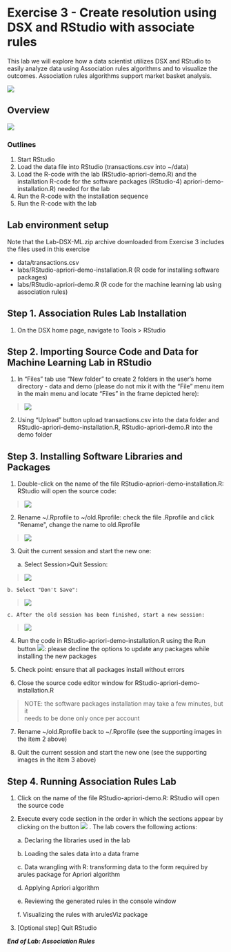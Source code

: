 
# Exercise 3 - Create resolution using DSX and RStudio with associate rules

This lab we will explore how a data scientist utilizes DSX and RStudio to easily analyze data using Association rules algorithms and to visualize the outcomes. Association rules algorithms support market basket analysis.

[<img src="https://github.com/mlhubca/ml101/blob/master/media/DSE2E2.png">](https://github.com/mlhubca/ml101/blob/master/lab2/)

 
## Overview

<img src="https://raw.githubusercontent.com/mlhubca/ml101/master/lab2/media/Association-Rules-Lab-Flow.jpg">

### Outlines
1) Start RStudio
2) Load the data file into RStudio (transactions.csv into ~/data)
3) Load the R-code with the lab (RStudio-apriori-demo.R) and the installation R-code for the software packages (RStudio-4) apriori-demo-installation.R) needed for the lab
4) Run the R-code with the installation sequence
5) Run the R-code with the lab


## Lab environment setup 

Note that the Lab-DSX-ML.zip archive downloaded from Exercise 3 includes the files used in this exercise
- data/transactions.csv
- labs/RStudio-apriori-demo-installation.R (R code for installing software packages)
- labs/RStudio-apriori-demo.R (R code for the machine learning lab using association rules)


## Step 1. Association Rules Lab Installation

1. On the DSX home page, navigate to Tools > RStudio


## Step 2. Importing Source Code and Data for Machine Learning Lab in RStudio

1.  In “Files” tab use “New folder” to create 2 folders in the user’s home directory - data and demo (please do not mix it with the “File” menu item in the main menu and locate “Files” in the frame depicted here):
> ![](https://github.com/mlhubca/ml101/blob/master/lab2/media/RStudio-Files-tab.jpg)

2.  Using “Upload” button upload transactions.csv into the data folder and RStudio-apriori-demo-installation.R, RStudio-apriori-demo.R into the demo folder


## Step 3. Installing Software Libraries and Packages

1.  Double-click on the name of the file RStudio-apriori-demo-installation.R: RStudio will open the source code:
 > ![](https://github.com/mlhubca/ml101/blob/master/lab2/media/RStudio-Source-code.jpg)

2.  Rename ~/.Rprofile to ~/old.Rprofile: check the file .Rprofile and click "Rename", change the name to old.Rprofile
 > ![](https://github.com/mlhubca/ml101/blob/master/lab2/media/Renaming-rprofile.png)

3.  Quit the current session and start the new one:

    a. Select Session>Quit Session:
    
 > ![](https://github.com/mlhubca/ml101/blob/master/lab2/media/Session-menu.png)
 
    b. Select "Don't Save": 
    
 > ![](https://github.com/mlhubca/ml101/blob/master/lab2/media/Quitting-R-session.png)

    c. After the old session has been finished, start a new session:
    
 > ![](https://github.com/mlhubca/ml101/blob/master/lab2/media/Starting-a-new-R-session.png)
    
4.  Run the code in RStudio-apriori-demo-installation.R using the Run button ![](https://github.com/mlhubca/ml101/blob/master/lab2/media/RStudio-running-source-code.png): please decline the options to update any packages while installing the new packages

5.  Check point: ensure that all packages install without errors

6.  Close the source code editor window for RStudio-apriori-demo-installation.R

 >NOTE: the software packages installation may take a few minutes, but it  
 >needs to be done only once per account
7.  Rename ~/old.Rprofile back to ~/.Rprofile (see the supporting images in the item 2 above)

8.   Quit the current session and start the new one (see the supporting images in the item 3 above)

## Step 4. Running Association Rules Lab 

1.  Click on the name of the file RStudio-apriori-demo.R: RStudio will open the source code

2.  Execute every code section in the order in which the sections appear by clicking on the button ![](https://github.com/mlhubca/ml101/blob/master/lab2/media/RStudio-running-source-code.png) . The lab covers the following actions:

    a.  Declaring the libraries used in the lab

    b.  Loading the sales data into a data frame

    c.  Data wrangling with R: transforming data to the form required by arules package for Apriori algorithm

    d.  Applying Apriori algorithm

    e.  Reviewing the generated rules in the console window

    f.  Visualizing the rules with arulesViz package

3.  \[Optional step\] Quit RStudio

***End of Lab: Association Rules***
